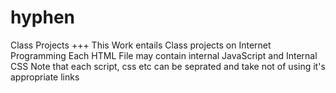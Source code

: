 # hyphen
Class Projects +++
This Work entails Class projects on Internet Programming
Each HTML File may contain internal JavaScript and Internal CSS
Note that each script, css etc can be seprated and take not of using it's appropriate links
